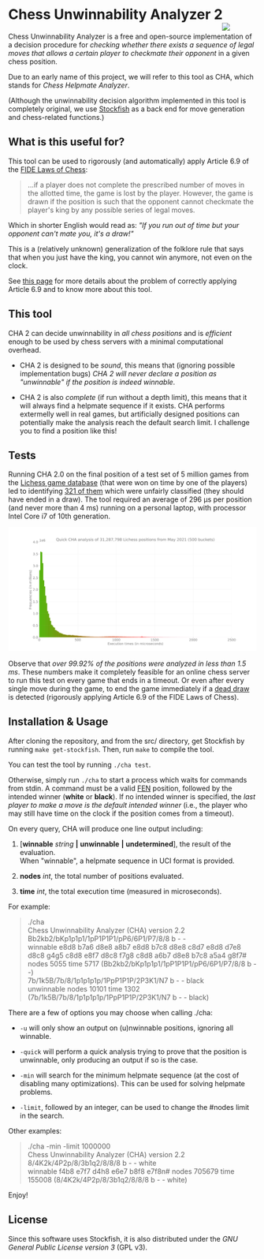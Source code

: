 # Chess Unwinnability Analyzer 2<img src="https://miguel-ambrona.github.io/img/cha.png" width="70px" align="right">

Chess Unwinnability Analyzer is a free and open-source implementation of a decision procedure
for *checking whether there exists a sequence of legal moves that allows a certain player to checkmate their opponent*
in a given chess position.

Due to an early name of this project, we will refer to this tool as CHA, which stands for
*Chess Helpmate Analyzer*.

(Although the unwinnability decision algorithm implemented in this tool is completely original,
we use [Stockfish](https://github.com/official-stockfish/Stockfish) as a back end
for move generation and chess-related functions.)

## What is this useful for?

This tool can be used to rigorously (and automatically) apply Article 6.9 of the
[FIDE Laws of Chess](https://www.fide.com/FIDE/handbook/LawsOfChess.pdf):

> ...if a player does not complete the prescribed number of moves in the allotted time,
> the game is lost by the player. However, the game is drawn if the position is such that
> the opponent cannot checkmate the player's king by any possible series of legal moves.

Which in shorter English would read as:
*"If you run out of time but your opponent can't mate you, it's a draw!"*

This is a (relatively unknown) generalization of the folklore rule that says that when you
just have the king, you cannot win anymore, not even on the clock.

See [this page](https://elrubiongamma.ddns.net/chess-helpmate-analyzer/about.html)
for more details about the problem of correctly applying Article 6.9 and to know more about this tool.


## This tool

CHA 2 can decide unwinnability in *all chess positions* and is *efficient* enough
to be used by chess servers with a minimal computational overhead.

 * CHA 2 is designed to be *sound*, this means that (ignoring possible implementation bugs)
 *CHA 2 will never declare a position as "unwinnable" if the position is indeed winnable*.

 * CHA 2 is also *complete* (if run without a depth limit), this means that it will always find
 a helpmate sequence if it exists.
 CHA performs extermelly well in real games, but artificially designed positions can
 potentially make the analysis reach the default search limit.
 I challenge you to find a position like this!

## Tests

Running CHA 2.0 on the final position of a test set of 5 million games from the
[Lichess game database](https://database.lichess.org/)
(that were won on time by one of the players) led to identifying
[321 of them](https://github.com/miguel-ambrona/D3-Chess/blob/main/tests/unfair.txt)
which were unfairly classified (they should have ended in a draw).
The tool required an average of 296 μs per position (and never more than 4 ms)
running on a personal laptop, with processor Intel Core i7 of 10th generation.

<img src="https://raw.githubusercontent.com/miguel-ambrona/D3-Chess/d739f88c7e134a62f3df29248651223f2496cd13/tests/results.svg">

Observe that *over 99.92% of the positions were analyzed in less than 1.5 ms*.
These numbers make it completely feasible for an online chess server to run this test on every
game that ends in a timeout. Or even after every single move during the game, to end the
game immediately if a
[dead draw](https://en.wikipedia.org/wiki/Rules_of_chess#Dead_position)
is detected (rigorously applying Article 6.9 of the FIDE Laws of Chess).


## Installation & Usage

After cloning the repository, and from the src/ directory,
get Stockfish by running ```make get-stockfish```.
Then, run ```make``` to compile the tool.

You can test the tool by running ```./cha test```.

Otherwise, simply run ```./cha``` to start a process which waits for commands from stdin.
A command must be a valid [FEN](https://en.wikipedia.org/wiki/Forsyth%E2%80%93Edwards_Notation)
position, followed by the intended winner (**white** or **black**).
If no intended winner is specified, the *last player to make a move is the default intended winner*
(i.e., the player who may still have time on the clock if the position comes from a timeout).

On every query, CHA will produce one line output including:

1. [**winnable** _string_ **|** **unwinnable** **|** **undetermined**], the result of the evaluation.<br>
  When "winnable", a helpmate sequence in UCI format is provided.

1. **nodes** _int_, the total number of positions evaluated.

1. **time** _int_, the total execution time (measured in microseconds).

For example:

> ./cha<br>
> Chess Unwinnability Analyzer (CHA) version 2.2<br>
> Bb2kb2/bKp1p1p1/1pP1P1P1/pP6/6P1/P7/8/8 b - -<br>
> winnable e8d8 b7a6 d8e8 a8b7 e8d8 b7c8 d8e8 c8d7 e8d8 d7e8 d8c8 g4g5 c8d8 e8f7 d8c8 f7g8 c8d8 a6b7 d8e8 b7c8 a5a4 g8f7# nodes 5055 time 5717 (Bb2kb2/bKp1p1p1/1pP1P1P1/pP6/6P1/P7/8/8 b - -)<br>
> 7b/1k5B/7b/8/1p1p1p1p/1PpP1P1P/2P3K1/N7 b - - black<br>
> unwinnable nodes 10101 time 1302 (7b/1k5B/7b/8/1p1p1p1p/1PpP1P1P/2P3K1/N7 b - - black)

There are a few of options you may choose when calling ./cha:

* ```-u``` will only show an output on (u)nwinnable positions, ignoring all winnable.

* ```-quick``` will perform a quick analysis trying to prove that the position is unwinnable,
only producing an output if so is the case.

* ```-min``` will search for the minimum helpmate sequence (at the cost of disabling many
optimizations). This can be used for solving helpmate problems.

* ```-limit```, followed by an integer, can be used to change the #nodes limit in the search.

Other examples:

> ./cha -min -limit 1000000<br>
> Chess Unwinnability Analyzer (CHA) version 2.2<br>
> 8/4K2k/4P2p/8/3b1q2/8/8/8 b - - white<br>
> winnable f4b8 e7f7 d4h8 e6e7 b8f8 e7f8n# nodes 705679 time 155008 (8/4K2k/4P2p/8/3b1q2/8/8/8 b - - white)

Enjoy!


## License

Since this software uses Stockfish, it is also distributed under the
*GNU General Public License version 3* (GPL v3).
